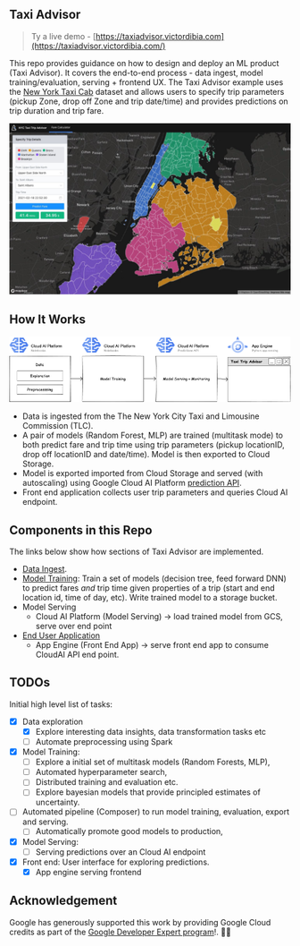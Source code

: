 ## Taxi Advisor

> Ty a live demo - [https://taxiadvisor.victordibia.com](https://taxiadvisor.victordibia.com/)


This repo provides guidance on how to design and deploy an ML product (Taxi Advisor). It covers the  end-to-end process - data ingest, model training/evaluation, serving + frontend UX. The Taxi Advisor  example uses the [New York Taxi Cab](https://www1.nyc.gov/site/tlc/about/tlc-trip-record-data.page) dataset and allows users to specify trip parameters (pickup Zone, drop off Zone and trip date/time) and provides predictions on trip duration and trip fare.

![Front End UI](docs/images/screen.jpg) 


## How It Works
![System Architecture](docs/images/taxipredictions.png)

- Data is ingested from the The New York City Taxi and Limousine Commission (TLC).
- A pair of models (Random Forest, MLP) are trained (multitask mode) to both predict fare and trip time using trip parameters (pickup locationID, drop off locationID and date/time). Model is then exported to Cloud Storage.
- Model is exported imported from Cloud Storage and served (with autoscaling) using Google Cloud AI Platform [prediction API](https://cloud.google.com/ai-platform/prediction/docs/getting-started-scikit-xgboost).
- Front end application collects user trip parameters and queries Cloud AI endpoint.
  


##  Components in this Repo

The links below show how sections of Taxi Advisor are implemented.

- [Data Ingest](notebooks). 
- [Model Training](notebooks): Train a set of models (decision tree, feed forward DNN) to predict fares _and_ trip time given properties of a trip (start and end location id, time of day, etc). Write trained model to a storage bucket.
- Model Serving
  - Cloud AI Platform (Model Serving) -> load trained model from GCS, serve over end point 
- [End User Application](app)
  - App Engine (Front End App) -> serve front end app to consume CloudAI API end point.  

## TODOs

Initial high level list of tasks: 

- [x] Data exploration
  - [x] Explore interesting data insights, data transformation tasks etc 
  - [ ] Automate preprocessing using Spark
- [x] Model Training: 
  - [ ] Explore a initial set of multitask models (Random Forests, MLP), 
  - [ ] Automated hyperparameter search, 
  - [ ] Distributed training and evaluation etc. 
  - [ ] Explore bayesian models that provide principled estimates of uncertainty.
- [ ] Automated pipeline (Composer) to run model training, evaluation, export and serving.
  - [ ] Automatically promote good models to production, 
- [x] Model Serving:  
  - [ ] Serving predictions over an Cloud AI endpoint 
- [x] Front end: User interface for exploring predictions.
  - [x] App engine serving frontend 

## Acknowledgement 

Google has generously supported this work by providing Google Cloud credits as part of the [Google Developer Expert program](https://developers.google.com/community/experts)!.  🙌🙌